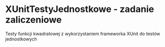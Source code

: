 # XUnitTestyJednostkowe - zadanie zaliczeniowe

Testy funkcji kwadratowej z wykorzystaniem frameworka XUnit do testów jednostkowych
